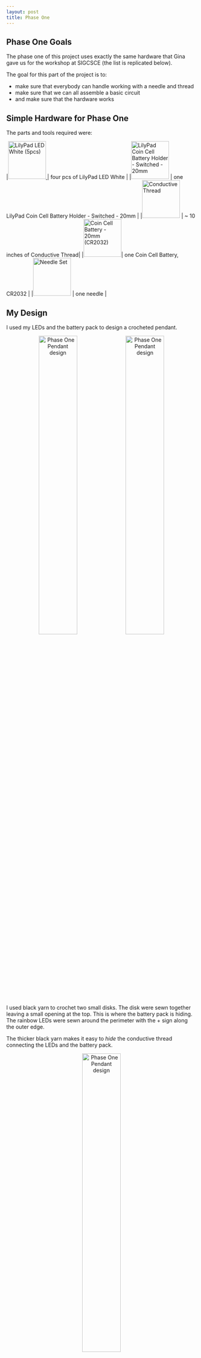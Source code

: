 ```yaml
---
layout: post
title: Phase One
---
```


## Phase One Goals

The phase one of this project uses exactly the same hardware that Gina gave
us for the workshop at SIGCSCE (the list is replicated below).

The goal for this part of the project is to:
- make sure that everybody can handle working with a needle and thread
- make sure that we can all assemble a basic circuit
- and make sure that the hardware works


## Simple Hardware for Phase One

The parts and tools required were:

|<a href="https://www.sparkfun.com/products/13902" target="_blank"><img src="https://cdn.sparkfun.com//assets/parts/1/1/5/5/5/13902-01a.jpg" alt="LilyPad LED White (5pcs)" width="100px"/> </a> | four pcs of LilyPad LED White |
|<a href="https://www.sparkfun.com/products/13883" target="_blank"><img src="https://cdn.sparkfun.com//assets/parts/1/1/5/1/7/13883-02.jpg" alt="LilyPad Coin Cell Battery Holder - Switched - 20mm" width="100px"/></a> | one LilyPad Coin Cell Battery Holder - Switched - 20mm |
|<a href="https://www.sparkfun.com/products/11791" target="_blank"><img src="https://cdn.sparkfun.com//assets/parts/8/0/7/2/11791-01.jpg" alt="Conductive Thread" width="100px"/></a> | ~ 10 inches of Conductive Thread|
|<a href="https://www.sparkfun.com/products/338" target="_blank"><img src="https://cdn.sparkfun.com//assets/parts/2/6/4/00338-07_replace.jpg" alt="Coin Cell Battery - 20mm (CR2032)" width="100px" /></a>| one Coin Cell Battery, CR2032 |
|<a href="https://www.sparkfun.com/products/10405" target="_blank"><img src="https://cdn.sparkfun.com//assets/parts/4/8/7/5/10405-04b.jpg" alt="Needle Set" width="100px"/></a> | one needle |



<!--more-->

## My Design


I used my LEDs and the battery pack to design a crocheted pendant.

<center>
<img src="{{ site.url }}/images/phase_one_pendant.jpg" alt="Phase One Pendant design" width="45%"/>
<img src="{{ site.url }}/images/phase_one_pendant_flat.jpg" alt="Phase One Pendant design" width="45%">
</center>

I used black yarn to crochet two small disks. The disk were sewn together leaving a small opening at the top. This is where the battery pack is hiding.
The rainbow LEDs were sewn around the perimeter with the + sign along the outer edge.

The thicker black yarn makes it easy to _hide_ the conductive thread connecting the LEDs and the battery pack.

<center>
<img src="{{ site.url }}/images/phase_one_pendant_closeup.jpg" alt="Phase One Pendant design" width="45%"/>
</center>

Once the pendant was assembled and the battery was in, I discovered that turning it _backwards_ gives a really cool rainbow glow effect.

<center>
<img src="{{ site.url }}/images/phase_one_pendant_reverse_closeup.jpg" alt="Phase One Pendant design" width="45%"/>
<img src="{{ site.url }}/images/phase_one_pendant_reverse_flat.jpg" alt="Phase One Pendant design" width="45%"/>

<img src="{{ site.url }}/images/phase_one_pendant_reverse.jpg" alt="Phase One Pendant design" width="45%"/>

</center>
